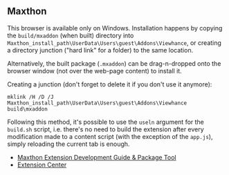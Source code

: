 ## Maxthon ##

This browser is available only on Windows. Installation happens by copying the `build/mxaddon` (when built) directory into `Maxthon_install_path\UserData\Users\guest\Addons\Viewhance`, or creating a directory junction ("hard link" for a folder) to the same location.

Alternatively, the built package (`.mxaddon`) can be drag-n-dropped onto the browser window (not over the web-page content) to install it.

Creating a junction (don't forget to delete it if you don't use it anymore):
```
mklink /H /D /J Maxthon_install_path\UserData\Users\guest\Addons\Viewhance build\mxaddon
```

Following this method, it's possible to use the `useln` argument for the `build.sh` script, i.e. there's no need to build the extension after every modification made to a content script (with the exception of the `app.js`), simply reloading the current tab is enough.

* [Maxthon Extension Development Guide & Package Tool](http://forum.maxthon.com/index.php?/topic/15294-sdk-maxthon-extension-development-guide-package-tool-20150521/)
* [Extension Center](http://extension.maxthon.com/)
